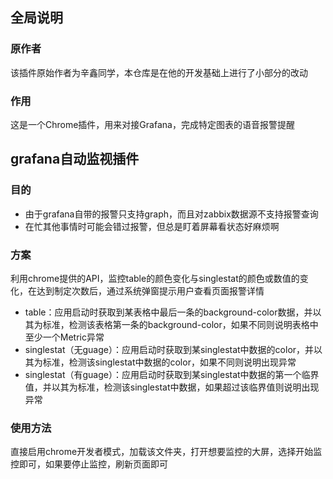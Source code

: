 ## 全局说明

### 原作者

该插件原始作者为辛鑫同学，本仓库是在他的开发基础上进行了小部分的改动

### 作用

这是一个Chrome插件，用来对接Grafana，完成特定图表的语音报警提醒

## grafana自动监视插件

### 目的

* 由于grafana自带的报警只支持graph，而且对zabbix数据源不支持报警查询
* 在忙其他事情时可能会错过报警，但总是盯着屏幕看状态好麻烦啊

### 方案

利用chrome提供的API，监控table的颜色变化与singlestat的颜色或数值的变化，在达到制定次数后，通过系统弹窗提示用户查看页面报警详情

* table：应用启动时获取到某表格中最后一条的background-color数据，并以其为标准，检测该表格第一条的background-color，如果不同则说明表格中至少一个Metric异常
* singlestat（无guage）：应用启动时获取到某singlestat中数据的color，并以其为标准，检测该singlestat中数据的color，如果不同则说明出现异常
* singlestat（有guage）：应用启动时获取到某singlestat中数据的第一个临界值，并以其为标准，检测该singlestat中数据，如果超过该临界值则说明出现异常

### 使用方法

直接启用chrome开发者模式，加载该文件夹，打开想要监控的大屏，选择开始监控即可，如果要停止监控，刷新页面即可

